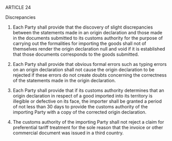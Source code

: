 ARTICLE 24

Discrepancies

1.	Each Party shall provide that the discovery of slight discrepancies between the statements made in an origin declaration and those made in the documents submitted to its customs authority for the purpose of carrying out the formalities for importing the goods shall not of themselves render the origin declaration null and void if it is established that those documents corresponds to the goods submitted.

2.	Each Party shall provide that obvious formal errors such as typing errors on an origin declaration shall not cause the origin declaration to be rejected if these errors do not create doubts concerning the correctness of the statements made in the origin declaration.

3.	Each Party shall provide that if its customs authority determines that an origin declaration in respect of a good imported into its territory is illegible or defective on its face, the importer shall be granted a period of not less than 30 days to provide the customs authority of the importing Party with a copy of the corrected origin declaration.

4.	The customs authority of the importing Party shall not reject a claim for preferential tariff treatment for the sole reason that the invoice or other commercial document was issued in a third country.
